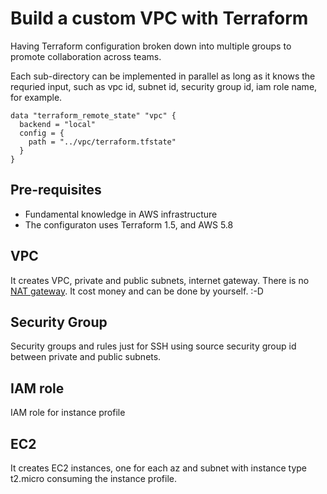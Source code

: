 # Build a custom VPC with Terraform

Having Terraform configuration broken down into multiple groups to promote collaboration across teams.

Each sub-directory can be implemented in parallel as long as it knows the requried input, such as vpc id, subnet id, security group id, iam role name, for example.

```
data "terraform_remote_state" "vpc" {
  backend = "local"
  config = {
    path = "../vpc/terraform.tfstate"
  }
}
```

## Pre-requisites

- Fundamental knowledge in AWS infrastructure
- The configuraton uses Terraform 1.5, and AWS 5.8

## VPC

It creates VPC, private and public subnets, internet gateway. There is no [NAT gateway](https://registry.terraform.io/providers/hashicorp/aws/latest/docs/resources/nat_gateway). It cost money and can be done by yourself. :-D

## Security Group

Security groups and rules just for SSH using source security group id between private and public subnets.

## IAM role

IAM role for instance profile

## EC2

It creates EC2 instances, one for each az and subnet with instance type t2.micro consuming the instance profile.
